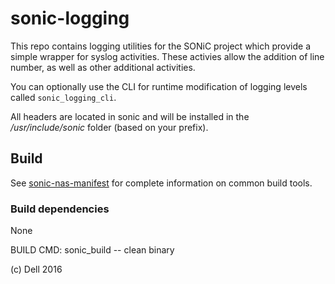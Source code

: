 # sonic-logging
This repo contains logging utilities for the SONiC project which provide a simple wrapper for syslog activities. These activies allow the addition of line number, as well as other additional activities.

You can optionally use the CLI for runtime modification of logging levels called `sonic_logging_cli`.

All headers are located in sonic and will be installed in the */usr/include/sonic* folder (based on your prefix).

## Build
See [sonic-nas-manifest](https://github.com/Azure/sonic-nas-manifest) for complete information on common build tools.

### Build dependencies
None

BUILD CMD: sonic_build  -- clean binary

(c) Dell 2016
